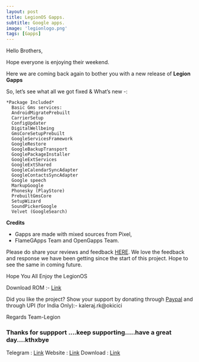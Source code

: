 ```yaml
---
layout: post
title: LegionOS Gapps.
subtitle: Google apps.
image: 'legionlogo.png'
tags: [Gapps]
---
```

Hello Brothers,

Hope everyone is enjoying their weekend. 

Here we are coming back again to bother you with a new release of **Legion Gapps**

So, let’s see what all we got fixed & What’s new -:

```
*Package Included*
  Basic Gms services:
  AndroidMigratePrebuilt
  CarrierSetup
  ConfigUpdater
  DigitalWellbeing
  GmsCoreSetupPrebuilt
  GoogleServicesFramework
  GoogleRestore
  GoogleBackupTransport
  GooglePackageInstaller
  GoogleExtServices
  GoogleExtShared
  GoogleCalendarSyncAdapter
  GoogleContactsSyncAdapter
  Google speech
  MarkupGoogle
  Phonesky (PlayStore)
  PrebuiltGmsCore
  SetupWizard
  SoundPickerGoogle
  Velvet (GoogleSearch)
```

**Credits**
* Gapps are made with mixed sources from Pixel, 
* FlameGApps Team and OpenGapps Team.


Please do share your reviews and feedback [HERE](https://sourceforge.net/projects/legionrom/reviews). We love the feedback and response we have been getting since the start of this project. Hope to see the same in coming future.

Hope You All Enjoy the LegionOS

Download ROM :- [Link](https://legionos.org/) 

Did you like the project? Show your support by donating through [Paypal](https://paypal.me/rajkale99) and  through UPI (for India Only):- kaleraj.rk@okicici

Regards
Team-Legion

<!--adsense-->
### Thanks for suppport ....keep supporting.....have a great day....kthxbye

Telegram  : [Link](https://t.me/legionos)
Website    : [Link](https://legionos.org/)
Download : [Link](https://legionos.org/download.html)
<!--adsense-->
